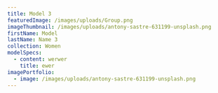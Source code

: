 ```yaml
---
title: Model 3
featuredImage: /images/uploads/Group.png
imageThumbnail: /images/uploads/antony-sastre-631199-unsplash.png
firstName: Model
lastName: Name 3
collection: Women
modelSpecs:
  - content: werwer
    title: ewer
imagePortfolio:
  - image: /images/uploads/antony-sastre-631199-unsplash.png
---
```



